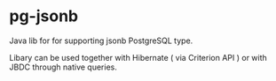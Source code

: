 # pg-jsonb
Java lib for for supporting jsonb PostgreSQL type.

Libary can be used together with Hibernate ( via Criterion API ) or with JBDC through native queries.
